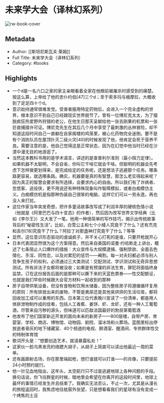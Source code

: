 # 未来学大会（译林幻系列）

![rw-book-cover](https://weread-1258476243.file.myqcloud.com/weread/cover/54/YueWen_39937944/s_YueWen_39937944.jpg)

## Metadata
- Author: [[斯坦尼斯瓦夫·莱姆]]
- Full Title: 未来学大会（译林幻系列）
- Category: #books

## Highlights
- 一个d是一名六口之家的家主亲眼看着全家在他眼前被屠杀时感受到的痛楚。按这么算，上帝给了他的忠仆约伯[47]三个d；至于索多玛与蛾摩拉，大概收到了足足四十个d。
- 意识劫持通常很难发觉。受害者服用特定药物后，会进入一个完全虚构的世界，根本意识不到自己已经跟现实世界脱节了。曾有一位博尼克太太，为了摆脱疯狂热爱野外狩猎的老公，在他生日那天呈献给他一张去刚果的机票和一张巨兽捕猎许可证。博尼克先生在其后几个月中享受了最刺激的丛林冒险，却不知道这段时间自己一直躺在自家阁楼的鸡笼里，被心化药物完全迷倒。要不是有个消防队员在屋顶扑灭二级火灾[40]的时候发现了他，他肯定会死于营养不良。需要注意的是，他自己觉得这是正常状态，因为在幻觉中他当时已经在沙漠中漫无目的地游逛了。
- 当然这本教科书用的是学术语言，讲述的是查普利尔准则（最小阻力定律）。如果机器不太聪明，不会自省，你叫它干啥它就会干啥。但聪明的机器会先考虑下怎样做更划得来，是完成给定的任务呢，还是想法子逃避那个任务。哪条路更容易，就选哪条路。确实，机器要是真的有智慧，那怎么老实得起来呢？因为真正的智慧会要求有所选择，会要求内心的自由。所以我们有了诈病者、忽悠客、逃役侠，更不用说还有种特殊现象叫作智障模拟，或者白痴模仿主义。白痴模仿机是指那种伪装自己很笨的电脑，这样它们可以一劳永逸，再也没人来打扰。
- 这位作家当年突发奇想，把许多童话故事改写成了利润丰厚的硬核色情小说（他就是《阿里巴巴与四十变态》的作者），然后因为改写世界文学经典（比如《李尔王》）又大发了一笔。他用一种很简单的写作技巧，揭示出传统故事背后的“秘密性生活”。比如，白雪公主和七个小矮人究竟干了什么？还有杰克和吉尔[18]究竟干了什么？阿拉丁对那盏神灯究竟干了什么？等等
- 显然，这位意识形态驱动的虔诚疯子，并不关心打死的是谁，只要开枪就开心
- 日本代表团显然很为这个方案得意。然后来自美国的诺曼·约哈斯走上讲台，概述了七条阻止人口爆炸的措施：大众宣传与大规模逮捕、强制禁欲、全面去色情化、手淫、同性恋，以及对累犯的惩罚——阉割。每一对夫妇都必须与别人竞争生孩子的权利，必须通过三大类测试：交配测试、学识测试和无奇异思想测试。所有非法子女都将被没收；如果是有预谋的非法生育，罪犯将面临终身监禁。订在这份报告后面的是那种可以撕下来的天蓝色票券——性交配额证，也就是我们早些时候跟大会官方材料一起收到的那种
- 房子自带供氧设备，但没有食物和饮用水储备，因为整栋房子将遵循循环复用的原则：所有排放出来的废物，不管是粪尿还是其他臭烘烘的生活垃圾，都将回收加工成可以重用的东西。日本第三位代表晚川宣读了一份清单，都是用人体排泄物制作成的佳肴，包括人工香蕉、姜饼、虾、龙虾，还有一种人工葡萄酒，尽管来自污秽的源头，但味道可以匹敌法国最好的勃艮第葡萄酒
- 他发布了他们国家新近开发的面向未来的新房子——800层楼，自带产房、育婴室、学校、商店、博物馆、动物园、剧院、溜冰场和火葬场。蓝图里标出停放逝者骨灰的地下储藏室、40个频道的电视、醉酒室、醒酒间、专供群体性交的特制体育馆
- 歌词开头是：“想要创造艺术，就请暴露私处！”
- 这家伙一脸乌黑发亮的络腮大胡子，从胡子上简直可以读出他最近一周的菜单。
- 还有画廊射击场，你在那里端起枪，想打谁就可以打谁——的肖像，只要提前24小时预约就行。
- 他一针见血地指出，这年头，太空航行只不过是逃避地球上各种问题的手段。换句话说，你飞往群星的时候，暗地里会希望在你离开的这段时间里，地球上最坏的事情已经发生并且结束了。我确实无法否认，不止一次，尤其是从漫长的旅程返回时，我焦虑地往舷窗外张望，只是想看看我们的星球有没有变成一个烤焦的土豆
